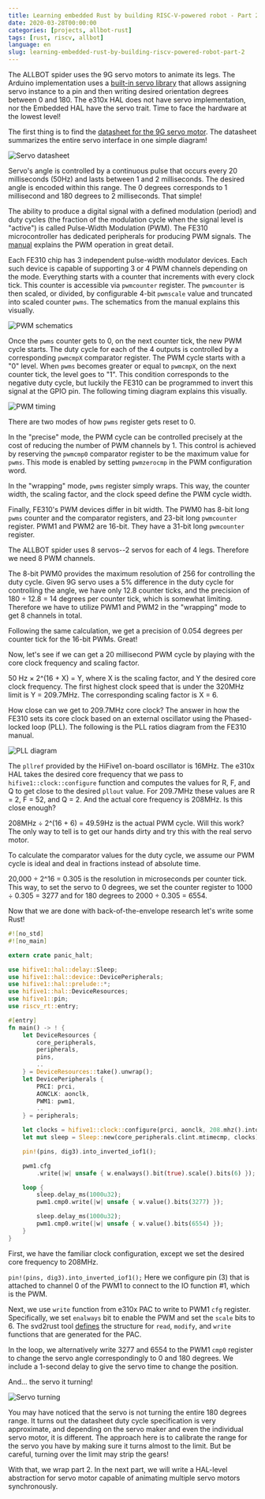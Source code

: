 ```yaml
---
title: Learning embedded Rust by building RISC-V-powered robot - Part 2
date: 2020-03-28T00:00:00
categories: [projects, allbot-rust]
tags: [rust, riscv, allbot]
language: en
slug: learning-embedded-rust-by-building-riscv-powered-robot-part-2
---
```


The ALLBOT spider uses the 9G servo motors to animate its legs. The Arduino implementation uses a [built-in servo library](https://www.arduino.cc/en/Reference/Servo) that allows assigning servo instance to a pin and then writing desired orientation degrees between 0 and 180. The e310x HAL does not have servo implementation, nor the Embedded HAL have the servo trait. Time to face the hardware at the lowest level!

The first thing is to find the [datasheet for the 9G servo motor](http://www.ee.ic.ac.uk/pcheung/teaching/DE1_EE/stores/sg90_datasheet.pdf). The datasheet summarizes the entire servo interface in one simple diagram!

![Servo datasheet](/media/2020/allbot_rust_part2/servo.png)

Servo's angle is controlled by a continuous pulse that occurs every 20 milliseconds (50Hz) and lasts between 1 and 2 milliseconds. The desired angle is encoded within this range. The 0 degrees corresponds to 1 millisecond and 180 degrees to 2 milliseconds. That simple!

The ability to produce a digital signal with a defined modulation (period) and duty cycles (the fraction of the modulation cycle when the signal level is "active") is called Pulse-Width Modulation (PWM). The FE310 microcontroller has dedicated peripherals for producing PWM signals. The [manual](https://sifive.cdn.prismic.io/sifive%2F500a69f8-af3a-4fd9-927f-10ca77077532_fe310-g000.pdf) explains the PWM operation in great detail. 

Each FE310 chip has 3 independent pulse-width modulator devices. Each such device is capable of supporting 3 or 4 PWM channels depending on the mode. Everything starts with a counter that increments with every clock tick. This counter is accessible via `pwmcounter` register. The `pwmcounter` is then scaled, or divided, by configurable 4-bit `pwmscale` value and truncated into scaled counter `pwms`. The schematics from the manual explains this visually.

![PWM schematics](/media/2020/allbot_rust_part2/pwm.png)

Once the `pwms` counter gets to 0, on the next counter tick, the new PWM cycle starts. The duty cycle for each of the 4 outputs is controlled by a corresponding `pwmcmpX` comparator register. The PWM cycle starts with a "0" level. When `pwms` becomes greater or equal to `pwmcmpX`, on the next counter tick, the level goes to "1". This condition corresponds to the negative duty cycle, but luckily the FE310 can be programmed to invert this signal at the GPIO pin. The following timing diagram explains this visually.

![PWM timing](/media/2020/allbot_rust_part2/timing.png)

There are two modes of how `pwms` register gets reset to 0.

In the "precise" mode, the PWM cycle can be controlled precisely at the cost of reducing the number of PWM channels by 1. This control is achieved by reserving the `pwmcmp0` comparator register to be the maximum value for `pwms`. This mode is enabled by setting `pwmzerocmp` in the PWM configuration word.

In the "wrapping" mode, `pwms` register simply wraps. This way, the counter width, the scaling factor, and the clock speed define the PWM cycle width.

Finally, FE310's PWM devices differ in bit width. The PWM0 has 8-bit long `pwms` counter and the comparator registers, and 23-bit long `pwmcounter` register. PWM1 and PWM2 are 16-bit. They have a 31-bit long `pwmcounter` register.

The ALLBOT spider uses 8 servos--2 servos for each of 4 legs. Therefore we need 8 PWM channels.

The 8-bit PWM0 provides the maximum resolution of 256 for controlling the duty cycle. Given 9G servo uses a 5% difference in the duty cycle for controlling the angle, we have only 12.8 counter ticks, and the precision of 180 ÷ 12.8 = 14 degrees per counter tick, which is somewhat limiting. Therefore we have to utilize PWM1 and PWM2 in the "wrapping" mode to get 8 channels in total.

Following the same calculation, we get a precision of 0.054 degrees per counter tick for the 16-bit PWMs. Great!

Now, let's see if we can get a 20 millisecond PWM cycle by playing with the core clock frequency and scaling factor.

50 Hz × 2^(16 + X) = Y, where X is the scaling factor, and Y the desired core clock frequency. The first highest clock speed that is under the 320MHz limit is Y = 209.7MHz. The corresponding scaling factor is X = 6.

How close can we get to 209.7MHz core clock? The answer in how the FE310 sets its core clock based on an external oscillator using the Phased-locked loop (PLL). The following is the PLL ratios diagram from the FE310 manual.

![PLL diagram](/media/2020/allbot_rust_part2/pll.png)

The `pllref` provided by the HiFive1 on-board oscillator is 16MHz. The e310x HAL takes the desired core frequency that we pass to `hifive1::clock::configure` function and computes the values for R, F, and Q to get close to the desired `pllout` value. For 209.7MHz these values are R = 2, F = 52, and Q = 2. And the actual core frequency is 208MHz. Is this close enough?

208MHz  ÷ 2^(16 + 6) = 49.59Hz is the actual PWM cycle. Will this work? The only way to tell is to get our hands dirty and try this with the real servo motor.  

To calculate the comparator values for the duty cycle, we assume our PWM cycle is ideal and deal in fractions instead of absolute time.

20,000 ÷ 2^16 = 0.305 is the resolution in microseconds per counter tick. This way, to set the servo to 0 degrees, we set the counter register to 1000 ÷ 0.305 = 3277 and for 180 degrees to 2000 ÷ 0.305 = 6554.

Now that we are done with back-of-the-envelope research let's write some Rust!

```rust
#![no_std]
#![no_main]

extern crate panic_halt;

use hifive1::hal::delay::Sleep;
use hifive1::hal::device::DevicePeripherals;
use hifive1::hal::prelude::*;
use hifive1::hal::DeviceResources;
use hifive1::pin;
use riscv_rt::entry;

#[entry]
fn main() -> ! {
    let DeviceResources {
        core_peripherals,
        peripherals,
        pins,
        ..
    } = DeviceResources::take().unwrap();
    let DevicePeripherals {
        PRCI: prci,
        AONCLK: aonclk,
        PWM1: pwm1,
        ..
    } = peripherals;

    let clocks = hifive1::clock::configure(prci, aonclk, 208.mhz().into());
    let mut sleep = Sleep::new(core_peripherals.clint.mtimecmp, clocks);

    pin!(pins, dig3).into_inverted_iof1();

    pwm1.cfg
        .write(|w| unsafe { w.enalways().bit(true).scale().bits(6) });

    loop {
        sleep.delay_ms(1000u32);
        pwm1.cmp0.write(|w| unsafe { w.value().bits(3277) });

        sleep.delay_ms(1000u32);
        pwm1.cmp0.write(|w| unsafe { w.value().bits(6554) });
    }
}
```

First, we have the familiar clock configuration, except we set the desired core frequency to 208MHz.

`pin!(pins, dig3).into_inverted_iof1();` Here we configure pin (3) that is attached to channel 0 of the PWM1 to connect to the IO function #1, which is the PWM.

Next, we use `write` function from e310x PAC to write to PWM1 `cfg` register. Specifically, we set `enalways` bit to enable the PWM and set the `scale` bits to 6. The svd2rust tool [defines](https://docs.rs/svd2rust/#read--modify--write-api) the structure for `read`, `modify`, and `write` functions that are generated for the PAC.

In the loop, we alternatively write 3277 and 6554 to the PWM1 `cmp0` register to change the servo angle correspondingly to 0 and 180 degrees. We include a 1-second delay to give the servo time to change the position.

And... the servo it turning!

![Servo turning](/media/2020/allbot_rust_part2/servo.gif)

You may have noticed that the servo is not turning the entire 180 degrees range. It turns out the datasheet duty cycle specification is very approximate, and depending on the servo maker and even the individual servo motor, it is different. The approach here is to calibrate the range for the servo you have by making sure it turns almost to the limit. But be careful, turning over the limit may strip the gears!

With that, we wrap part 2. In the next part, we will write a HAL-level abstraction for servo motor capable of animating multiple servo motors synchronously.